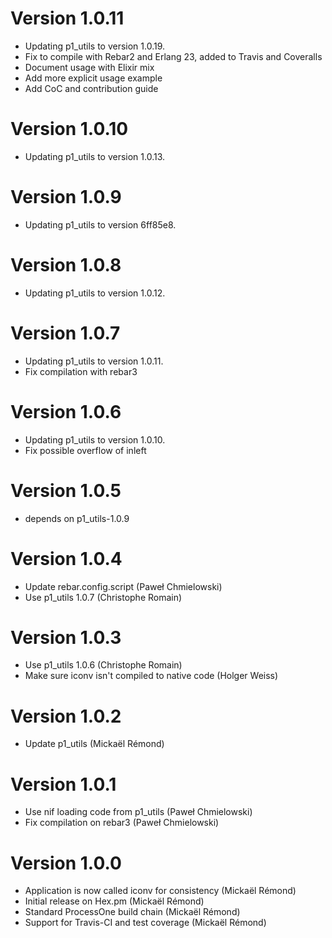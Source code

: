 # Version 1.0.11

* Updating p1_utils to version 1.0.19.
* Fix to compile with Rebar2 and Erlang 23, added to Travis and Coveralls
* Document usage with Elixir mix
* Add more explicit usage example
* Add CoC and contribution guide

# Version 1.0.10

* Updating p1_utils to version 1.0.13.

# Version 1.0.9

* Updating p1_utils to version 6ff85e8.

# Version 1.0.8

* Updating p1_utils to version 1.0.12.

# Version 1.0.7

* Updating p1_utils to version 1.0.11.
* Fix compilation with rebar3

# Version 1.0.6

* Updating p1_utils to version 1.0.10.
* Fix possible overflow of inleft

# Version 1.0.5

* depends on p1_utils-1.0.9

# Version 1.0.4

* Update rebar.config.script (Paweł Chmielowski)
* Use p1_utils 1.0.7 (Christophe Romain)

# Version 1.0.3

* Use p1_utils 1.0.6 (Christophe Romain)
* Make sure iconv isn't compiled to native code (Holger Weiss)

# Version 1.0.2

* Update p1_utils (Mickaël Rémond)

# Version 1.0.1

* Use nif loading code from p1_utils (Paweł Chmielowski)
* Fix compilation on rebar3 (Paweł Chmielowski)

# Version 1.0.0

* Application is now called iconv for consistency (Mickaël Rémond)
* Initial release on Hex.pm (Mickaël Rémond)
* Standard ProcessOne build chain (Mickaël Rémond)
* Support for Travis-CI and test coverage (Mickaël Rémond)
